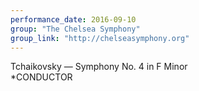 ```yaml
---
performance_date: 2016-09-10
group: "The Chelsea Symphony"
group_link: "http://chelseasymphony.org"
---
```

Tchaikovsky — Symphony No. 4 in F Minor<br/>
*CONDUCTOR
